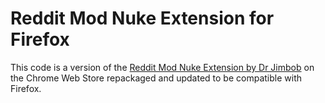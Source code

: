 # Reddit Mod Nuke Extension for Firefox

This code is a version of the [Reddit Mod Nuke Extension by Dr Jimbob](https://chrome.google.com/webstore/detail/reddit-mod-nuke-extension/omndholfgmbafjdodldjlekckdneggll) on the Chrome Web Store repackaged and updated to be compatible with Firefox.
